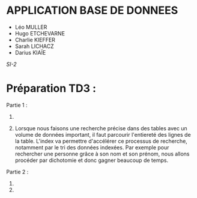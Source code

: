 # APPLICATION BASE DE DONNEES
* Léo MULLER
* Hugo ETCHEVARNE
* Charlie KIEFFER
* Sarah LICHACZ 
* Darius KIAÏE

_SI-2_

# Préparation TD3 :

Partie 1 : 

1. 
<?php
/**
* Calculer le temps d'execution d'une séquence d'instructions
*/
 
// relever le point de départ
$timestart=microtime(true);
 
/**
* Execution du code PHP:
* - génération du code HTML ...
*/
 
//Calcul du temps total
$timeend=microtime(true);
$time=$timeend-$timestart;
 
//affichage du temps
echo "la durée d'execution est de $time secondes \n";
?>

2. Lorsque nous faisons une recherche précise dans des tables avec un volume de données important, il faut parcourir l'entiereté des lignes de la table. L'index va permettre d'accélérer ce processus de recherche, notamment par le tri des données indexées. Par exemple pour rechercher une personne grâce à son nom et son prénom, nous allons procéder par dichotomie et donc gagner beaucoup de temps.

Partie 2 : 

1.

2.





